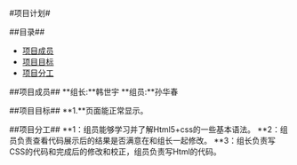

#项目计划#


##目录##

* [项目成员](#项目成员)
* [项目目标](#项目目标)
* [项目分工](#项目分工)

<a name = "项目成员"></a>
##项目成员##
**组长:**韩世宇
**组员:**孙华春


<a name = "项目目标"></a>
##项目目标##
**1.**页面能正常显示。

<a name ="项目分工"></a>
##项目分工##
**1：组员能够学习并了解Html5+css的一些基本语法。
**2：组员负责查看代码展示后的结果是否满意在和组长一起修改。
**3：组长负责写CSS的代码和完成后的修改和校正，组员负责写Html的代码。
